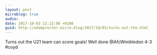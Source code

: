 ```yaml
---
layout: post
microblog: true
audio: 
date: 2017-10-03 22:15:08 +0100
guid: http://adamprocter.micro.blog/2017/10/03/turns-out-the.html
---
```

Turns out the U21 team can score goals! Well done @AfcWimbledon 4-3 #coyd
